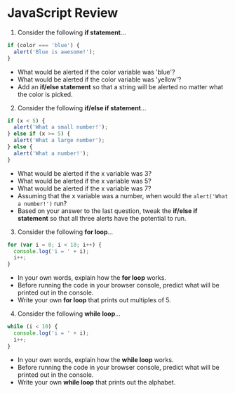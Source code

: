 JavaScript Review
=================

1. Consider the following **if statement**...

````js
if (color === 'blue') {
  alert('Blue is awesome!');
}
````
  * What would be alerted if the color variable was 'blue'?
  * What would be alerted if the color variable was 'yellow'?
  * Add an **if/else statement** so that a string will be alerted no matter what the color is picked.

2. Consider the following **if/else if statement**...

````js
if (x < 5) {
  alert('What a small number!');
} else if (x >= 5) {
  alert('What a large number');
} else {
  alert('What a number!');
}
````
  * What would be alerted if the x variable was 3?
  * What would be alerted if the x variable was 5?
  * What would be alerted if the x variable was 7?
  * Assuming that the x variable was a number, when would the `alert('What a number!')` run?
  * Based on your answer to the last question, tweak the **if/else if statement** so that all three alerts have the potential to run.

3. Consider the following **for loop**...

````js
for (var i = 0; i < 10; i++) {
  console.log('i = ' + i);
  i++;
}
````
  * In your own words, explain how the **for loop** works.
  * Before running the code in your browser console, predict what will be printed out in the console.
  * Write your own **for loop** that prints out multiples of 5.

4. Consider the following **while loop**...

````js
while (i < 10) {
  console.log('i = ' + i);
  i++;
}
````
  * In your own words, explain how the **while loop** works.
  * Before running the code in your browser console, predict what will be printed out in the console.
  * Write your own **while loop** that prints out the alphabet.